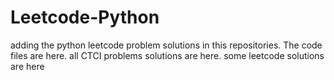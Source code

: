 # Leetcode-Python
adding the python leetcode problem solutions in this repositories. 
The code files are here.
all CTCI problems solutions are here.
some leetcode solutions are here































































































































































































































































































































































































































































































































































































































































































































































































































































































